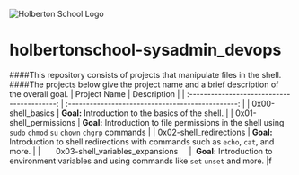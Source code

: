 ![Holberton School Logo](https://www.holbertonschool.com/holberton-logo.png)
# holbertonschool-sysadmin_devops
####This repository consists of projects that manipulate files in the shell.
####The projects below give the project name and a brief description of the overall goal.
|                  Project Name               |                     Description                     |
| :-----------------------------------------: |  :-----------------------------------------------:  |
|        0x00-shell_basics                    |  **Goal:** Introduction to the basics of the shell.  |
|        0x01-shell_permissions               |  **Goal:** Introduction to file permissions in the shell using ```sudo``` ```chmod``` ```su``` ```chown``` ```chgrp``` commands |
|        0x02-shell_redirections              |  **Goal:** Introduction to shell redirections with commands such as ```echo```, ```cat```, and more.  |
|        0x03-shell_variables_expansions      |  **Goal:** Introduction to environment variables and using commands like ```set``` ```unset``` and more.  |f
